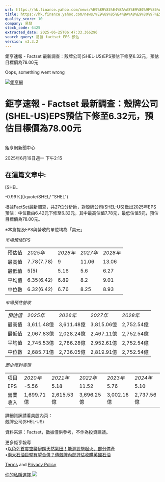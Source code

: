 ```yaml
---
url: https://hk.finance.yahoo.com/news/%E9%89%85%E4%BA%A8%E9%80%9F%E5%A0%B1-factset-%E6%9C%80%E6%96%B0%E8%AA%BF%E6%9F%A5-%E6%AE%BC%E7%89%8C%E5%85%AC%E5%8F%B8-shel-181530525.html
title: https://hk.finance.yahoo.com/news/%E9%89%85%E4%BA%A8%E9%80%9F%E5%A0%B1-factset-%E6%9C%80%E6%96%B0%E8
quality_score: 10
company: 易發
stock_code: 6425
extracted_date: 2025-06-25T06:47:33.366296
search_query: 易發 factset EPS 預估
version: v3.3.2
---
```


鉅亨速報 - Factset 最新調查：殼牌公司(SHEL-US)EPS預估下修至6.32元，預估目標價為78.00元 


Oops, something went wrong

 

[![鉅亨網](https://s.yimg.com/ny/api/res/1.2/UM5hrThmhlnSiBO4o4qlLg--/YXBwaWQ9aGlnaGxhbmRlcjt3PTE0NjtoPTQ4O2NmPXdlYnA-/https://s.yimg.com/os/creatr-uploaded-images/2020-01/147c7630-36ab-11ea-ae7c-5ee7a0016555)](http://www.cnyes.com/ "鉅亨網")

# 鉅亨速報 - Factset 最新調查：殼牌公司(SHEL-US)EPS預估下修至6.32元，預估目標價為78.00元

![](data:image/gif;base64,R0lGODlhAQABAIAAAAAAAP///ywAAAAAAQABAAACAUwAOw==)

鉅亨網新聞中心

2025年6月16日週一 下午2:15

## 在這篇文章中:

[SHEL

-0.99%](/quote/SHEL/ "SHEL")

根據FactSet最新調查，共27位分析師，對殼牌公司(SHEL-US)做出2025年EPS預估：中位數由6.42元下修至6.32元，其中最高估值7.78元，最低估值5元，預估目標價為78.00元。

※本篇提及EPS與營收的單位均為「美元」

*市場預估EPS*

|  |  |  |  |  |
| --- | --- | --- | --- | --- |
| 預估值 | *2025年* | *2026年* | *2027年* | *2028年* |
| 最高值 | 7.78(7.78) | 9 | 11.06 | 13.06 |
| 最低值 | 5(5) | 5.16 | 5.6 | 6.27 |
| 平均值 | 6.35(6.42) | 6.89 | 8.2 | 9.01 |
| 中位數 | 6.32(6.42) | 6.76 | 8.25 | 8.93 |

*市場預估營收*

|  |  |  |  |  |
| --- | --- | --- | --- | --- |
| *預估值* | *2025年* | *2026年* | *2027年* | *2028年* |
| 最高值 | 3,611.48億 | 3,611.48億 | 3,815.06億 | 2,752.54億 |
| 最低值 | 2,067.83億 | 2,028.24億 | 2,467.11億 | 2,752.54億 |
| 平均值 | 2,745.53億 | 2,786.28億 | 2,952.61億 | 2,752.54億 |
| 中位數 | 2,685.71億 | 2,736.05億 | 2,819.91億 | 2,752.54億 |

*歷史獲利表現*

|  |  |  |  |  |  |
| --- | --- | --- | --- | --- | --- |
| 項目 | *2020年* | *2021年* | *2022年* | *2023年* | *2024年* |
| EPS | -5.56 | 5.18 | 11.52 | 5.76 | 5.10 |
| 營業收入 | 1,699.71億 | 2,615.53億 | 3,696.25億 | 3,002.16億 | 2,737.56億 |

詳細資訊請看美股內頁：  
殼牌公司(SHEL-US)

資料來源：Factset，數據僅供參考，不作為投資建議。

更多鉅亨報導  
•[以色列首度空襲伊朗天然氣田！能源設施起火、部分停產](https://news.cnyes.com/news/id/6023410?utm_source=yahoo&utm_medium=RSS&utm_campaign=relate)  
•[兩大石油巨擘有望合併？傳殼牌內部評估收購英國石油](https://news.cnyes.com/news/id/5961542?utm_source=yahoo&utm_medium=RSS&utm_campaign=relate)

[Terms](https://guce.yahoo.com/terms?locale=zh-Hant-HK)  and [Privacy Policy](https://guce.yahoo.com/privacy-policy?locale=zh-Hant-HK)

[你的私隱選擇 ![](https://s.yimg.com/dv/static/siteApp/img/privacy-choice-control.png)](https://guce.yahoo.com/state-controls?locale=zh-Hant-HK&state=VA)